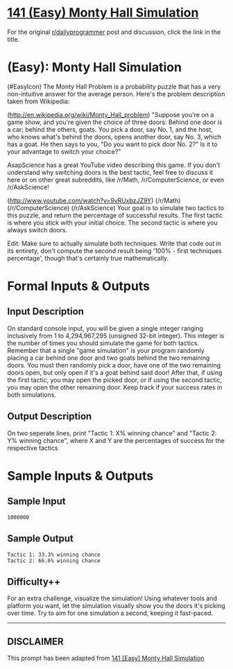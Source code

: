 # [141 (Easy) Monty Hall Simulation](https://www.reddit.com/r/dailyprogrammer/comments/1qdw40/111113_challenge_141_easy_monty_hall_simulation/)

For the original [r/dailyprogrammer](https://www.reddit.com/r/dailyprogrammer/) post and discussion, click the link in the title.

#  (Easy): Monty Hall Simulation
(#EasyIcon)
The Monty Hall Problem is a probability puzzle that has a very non-intuitive answer for the average person. Here's the problem description taken from Wikipedia:

(http://en.wikipedia.org/wiki/Monty_Hall_problem)
"Suppose you're on a game show, and you're given the choice of three doors: Behind one door is a car; behind the others, goats. You pick a door, say No. 1, and the host, who knows what's behind the doors, opens another door, say No. 3, which has a goat. He then says to you, "Do you want to pick door No. 2?" Is it to your advantage to switch your choice?"

AsapScience has a great YouTube video describing this game. If you don't understand why switching doors is the best tactic, feel free to discuss it here or on other great subreddits, like /r/Math, /r/ComputerScience, or even /r/AskScience!

(http://www.youtube.com/watch?v=9vRUxbzJZ9Y)
(/r/Math)
(/r/ComputerScience)
(/r/AskScience)
Your goal is to simulate two tactics to this puzzle, and return the percentage of successful results. The first tactic is where you stick with your initial choice. The second tactic is where you always switch doors.

Edit: Make sure to actually simulate both techniques. Write that code out in its entirety, don't compute the second result being '100% - first techniques percentage', though that's certainly true mathematically.

# Formal Inputs & Outputs
## Input Description
On standard console input, you will be given a single integer ranging inclusively from 1 to 4,294,967,295 (unsigned 32-bit integer). This integer is the number of times you should simulate the game for both tactics. Remember that a single "game simulation" is your program randomly placing a car behind one door and two goats behind the two remaining doors. You must then randomly pick a door, have one of the two remaining doors open, but only open if it's a goat behind said door! After that, if using the first tactic, you may open the picked door, or if using the second tactic, you may open the other remaining door. Keep track if your success rates in both simulations.

## Output Description
On two seperate lines, print "Tactic 1: X% winning chance" and "Tactic 2: Y% winning chance", where X and Y are the percentages of success for the respective tactics

# Sample Inputs & Outputs
## Sample Input

```
1000000
```
## Sample Output

```
Tactic 1: 33.3% winning chance
Tactic 2: 66.6% winning chance
```
## Difficulty++
For an extra challenge, visualize the simulation! Using whatever tools and platform you want, let the simulation visually show you the doors it's picking over time. Try to aim for one simulation a second, keeping it fast-paced.


----
## **DISCLAIMER**
This prompt has been adapted from [141 [Easy] Monty Hall Simulation](https://www.reddit.com/r/dailyprogrammer/comments/1qdw40/111113_challenge_141_easy_monty_hall_simulation/
)
